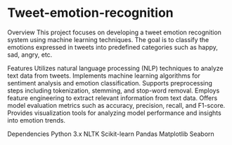 # Tweet-emotion-recognition
Overview
This project focuses on developing a tweet emotion recognition system using machine learning techniques. The goal is to classify the emotions expressed in tweets into predefined categories such as happy, sad, angry, etc.

Features
Utilizes natural language processing (NLP) techniques to analyze text data from tweets.
Implements machine learning algorithms for sentiment analysis and emotion classification.
Supports preprocessing steps including tokenization, stemming, and stop-word removal.
Employs feature engineering to extract relevant information from text data.
Offers model evaluation metrics such as accuracy, precision, recall, and F1-score.
Provides visualization tools for analyzing model performance and insights into emotion trends.

Dependencies
Python 3.x
NLTK
Scikit-learn
Pandas
Matplotlib
Seaborn
